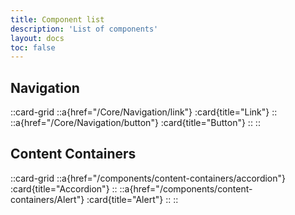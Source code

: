 ```yaml
---
title: Component list
description: 'List of components'
layout: docs
toc: false
---
```


## Navigation

::card-grid
  ::a{href="/Core/Navigation/link"}
    :card{title="Link"}
  ::
  ::a{href="/Core/Navigation/button"}
    :card{title="Button"}
  ::
::

## Content Containers

::card-grid
  ::a{href="/components/content-containers/accordion"}
    :card{title="Accordion"}
  ::
  ::a{href="/components/content-containers/Alert"}
    :card{title="Alert"}
  ::
::
